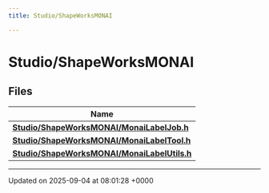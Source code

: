 ```yaml
---
title: Studio/ShapeWorksMONAI

---
```


# Studio/ShapeWorksMONAI



## Files

| Name           |
| -------------- |
| **[Studio/ShapeWorksMONAI/MonaiLabelJob.h](../Files/MonaiLabelJob_8h.md#file-monailabeljob.h)**  |
| **[Studio/ShapeWorksMONAI/MonaiLabelTool.h](../Files/MonaiLabelTool_8h.md#file-monailabeltool.h)**  |
| **[Studio/ShapeWorksMONAI/MonaiLabelUtils.h](../Files/MonaiLabelUtils_8h.md#file-monailabelutils.h)**  |






-------------------------------

Updated on 2025-09-04 at 08:01:28 +0000
